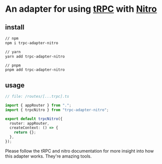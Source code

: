 # An adapter for using [tRPC](https://trpc.io) with [Nitro](https://nitro.unjs.io)

## install
```bash
// npm
npm i trpc-adapter-nitro

// yarn
yarn add trpc-adapter-nitro

// pnpm
pnpm add trpc-adapter-nitro
```

## usage

```typescript
// file: /routes/[...trpc].ts

import { appRouter } from ".";
import { trpcNitro } from "trpc-adapter-nitro";

export default trpcNitro({
  router: appRouter,
  createContext: () => {
    return {};
  },
});
```

Please follow the tRPC and nitro documentation for more insight into how this adapter works. They're amazing tools.
